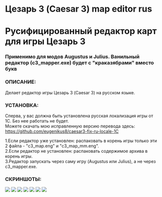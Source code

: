# Цезарь 3 (Caesar 3) map editor rus 
# Русифицированный редактор карт для игры Цезарь 3 

### Применимо для модов Augustus и Julius. Ванильный редактор (c3_mapper.exe) будет с "краказябрами" вместо букв

### ОПИСАНИЕ:
Делает редактор игры Цезарь 3 (Caesar 3) на русском языке.

### УСТАНОВКА:
Сперва, у вас должна быть установлена русская локализация игры от 1С. Без нее работать не будет.<br>
Можете скачать мою исправленную версию перевода здесь: https://github.com/eugenikus8/caesar3-fix-ru-locale-1C<br>

1.Если редактор уже установлен: распаковать в корень игры только эти 2 файла - "c3_map.eng" и "c3_map_mm.eng".<br>
2.Если редактор не установлен: распаковать содержимое архива в корень игры.<br>
3.Редактор запускать через саму игру (Augustus или Julius), а не через c3_mapper.exe.

### СКРИНШОТЫ:
<img src="https://i.imgur.com/1WeiHCh.jpeg" />

<img src="https://i.imgur.com/1t5JAbf.jpeg" />

<img src="https://i.imgur.com/51UtBNm.jpeg" />

<img src="https://i.imgur.com/Yc73OeU.jpeg" />

<img src="https://i.imgur.com/diBWE3g.jpeg" />

<img src="https://i.imgur.com/O7We4QY.jpeg" />
<img src="https://i.imgur.com/EWreoLg.jpeg" />
